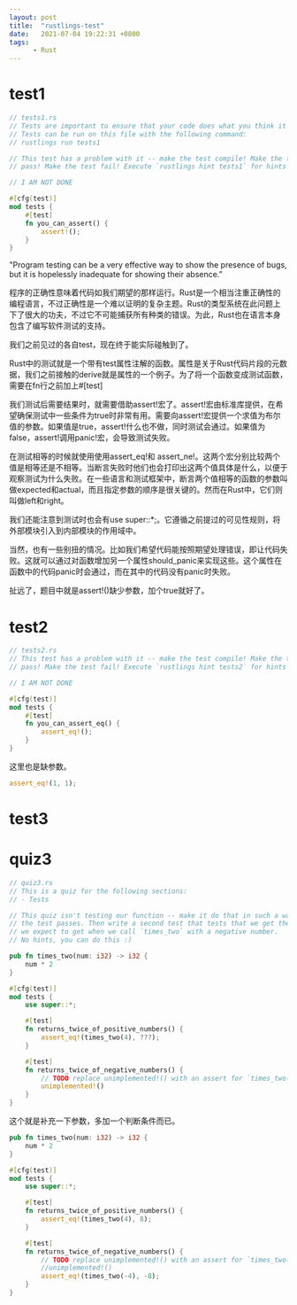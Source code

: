 ```yaml
---
layout: post
title:  "rustlings-test"
date:   2021-07-04 19:22:31 +0800
tags:
      - Rust
---
```


# test1
```rust
// tests1.rs
// Tests are important to ensure that your code does what you think it should do.
// Tests can be run on this file with the following command:
// rustlings run tests1

// This test has a problem with it -- make the test compile! Make the test
// pass! Make the test fail! Execute `rustlings hint tests1` for hints :)

// I AM NOT DONE

#[cfg(test)]
mod tests {
    #[test]
    fn you_can_assert() {
        assert!();
    }
}
```
"Program testing can be a very effective way to show the presence of bugs, but it is hopelessly inadequate for showing their absence.”

程序的正确性意味着代码如我们期望的那样运行。Rust是一个相当注重正确性的编程语言，不过正确性是一个难以证明的复杂主题。Rust的类型系统在此问题上下了很大的功夫，不过它不可能捕获所有种类的错误。为此，Rust也在语言本身包含了编写软件测试的支持。

我们之前见过的各自test，现在终于能实际碰触到了。

Rust中的测试就是一个带有test属性注解的函数。属性是关于Rust代码片段的元数据，我们之前接触的derive就是属性的一个例子。为了将一个函数变成测试函数，需要在fn行之前加上#[test]

我们测试后需要结果时，就需要借助assert!宏了。assert!宏由标准库提供，在希望确保测试中一些条件为true时非常有用。需要向assert!宏提供一个求值为布尔值的参数。如果值是true，assert!什么也不做，同时测试会通过。如果值为false，assert!调用panic!宏，会导致测试失败。

在测试相等的时候就使用使用assert_eq!和 assert_ne!。这两个宏分别比较两个值是相等还是不相等。当断言失败时他们也会打印出这两个值具体是什么，以便于观察测试为什么失败。在一些语言和测试框架中，断言两个值相等的函数的参数叫做expected和actual，而且指定参数的顺序是很关键的。然而在Rust中，它们则叫做left和right。

我们还能注意到测试时也会有use super::*;。它遵循之前提过的可见性规则，将外部模块引入到内部模块的作用域中。

当然，也有一些别扭的情况。比如我们希望代码能按照期望处理错误，即让代码失败。这就可以通过对函数增加另一个属性should_panic来实现这些。这个属性在函数中的代码panic时会通过，而在其中的代码没有panic时失败。

扯远了，题目中就是assert!()缺少参数，加个true就好了。

# test2
```rust
// tests2.rs
// This test has a problem with it -- make the test compile! Make the test
// pass! Make the test fail! Execute `rustlings hint tests2` for hints :)

// I AM NOT DONE

#[cfg(test)]
mod tests {
    #[test]
    fn you_can_assert_eq() {
        assert_eq!();
    }
}

```
这里也是缺参数。
```rust
assert_eq!(1, 1);
```

# test3



# quiz3
```rust
// quiz3.rs
// This is a quiz for the following sections:
// - Tests

// This quiz isn't testing our function -- make it do that in such a way that
// the test passes. Then write a second test that tests that we get the result
// we expect to get when we call `times_two` with a negative number.
// No hints, you can do this :)

pub fn times_two(num: i32) -> i32 {
    num * 2
}

#[cfg(test)]
mod tests {
    use super::*;

    #[test]
    fn returns_twice_of_positive_numbers() {
        assert_eq!(times_two(4), ???);
    }

    #[test]
    fn returns_twice_of_negative_numbers() {
        // TODO replace unimplemented!() with an assert for `times_two(-4)`
        unimplemented!()
    }
}
```

这个就是补充一下参数，多加一个判断条件而已。

```rust
pub fn times_two(num: i32) -> i32 {
    num * 2
}

#[cfg(test)]
mod tests {
    use super::*;

    #[test]
    fn returns_twice_of_positive_numbers() {
        assert_eq!(times_two(4), 8);
    }

    #[test]
    fn returns_twice_of_negative_numbers() {
        // TODO replace unimplemented!() with an assert for `times_two(-4)`
        //unimplemented!()
        assert_eq!(times_two(-4), -8);
    }
}
```
